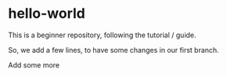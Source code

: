 # hello-world
This is a beginner repository, following the tutorial / guide.

So, we add a few lines, to have some changes in our first branch.

Add some more 
